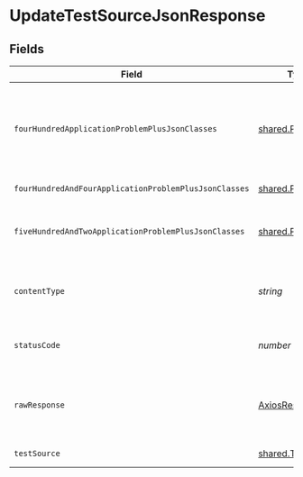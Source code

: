 # UpdateTestSourceJsonResponse


## Fields

| Field                                                                                               | Type                                                                                                | Required                                                                                            | Description                                                                                         |
| --------------------------------------------------------------------------------------------------- | --------------------------------------------------------------------------------------------------- | --------------------------------------------------------------------------------------------------- | --------------------------------------------------------------------------------------------------- |
| `fourHundredApplicationProblemPlusJsonClasses`                                                      | [shared.Problem](../../models/shared/problem.md)[]                                                  | :heavy_minus_sign:                                                                                  | problem with test source definition - probably some bad input occurs (invalid JSON body or similar) |
| `fourHundredAndFourApplicationProblemPlusJsonClasses`                                               | [shared.Problem](../../models/shared/problem.md)[]                                                  | :heavy_minus_sign:                                                                                  | test source not found                                                                               |
| `fiveHundredAndTwoApplicationProblemPlusJsonClasses`                                                | [shared.Problem](../../models/shared/problem.md)[]                                                  | :heavy_minus_sign:                                                                                  | problem with communicating with kubernetes cluster                                                  |
| `contentType`                                                                                       | *string*                                                                                            | :heavy_check_mark:                                                                                  | HTTP response content type for this operation                                                       |
| `statusCode`                                                                                        | *number*                                                                                            | :heavy_check_mark:                                                                                  | HTTP response status code for this operation                                                        |
| `rawResponse`                                                                                       | [AxiosResponse](https://axios-http.com/docs/res_schema)                                             | :heavy_minus_sign:                                                                                  | Raw HTTP response; suitable for custom response parsing                                             |
| `testSource`                                                                                        | [shared.TestSource](../../models/shared/testsource.md)                                              | :heavy_minus_sign:                                                                                  | successful operation                                                                                |